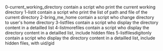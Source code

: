 0-current_working_directory contain a script who print the current working directory
1-listit contain a script who print the list of path and file of the current directory
2-bring_me_home contain a script who change directory to user's home directory
3-listfiles contain a script who display the directory content in a detailled list
4-listmorefiles contain a script who display the directory content in a detailled list, include hidden files
5-listfilesdigitonly contain a script who display the directory content in a detailled list, include hidden files, with uid/gid